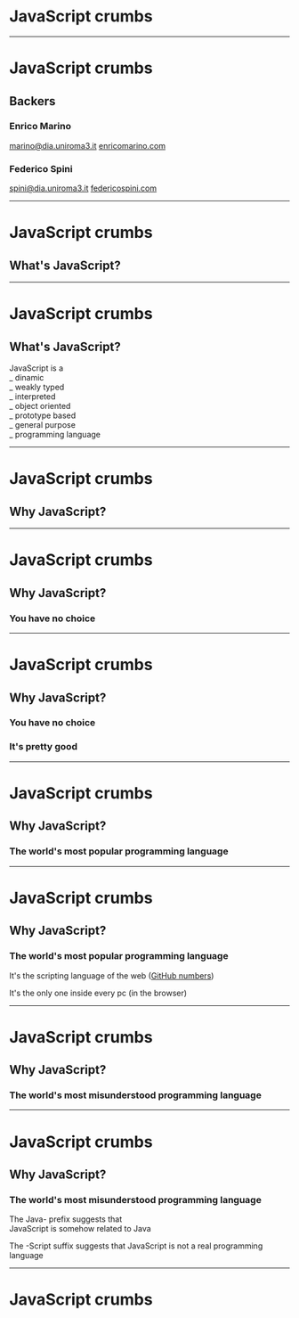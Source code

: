 # JavaScript crumbs

- - -

# JavaScript crumbs

## Backers

### Enrico Marino

[marino@dia.uniroma3.it](mailto:marino@dia.uniroma3.it)
[enricomarino.com](onirame.com)

### Federico Spini

[spini@dia.uniroma3.it](mailto:marino@dia.uniroma3.it)
[federicospini.com](federicospini.com)

- - -

# JavaScript crumbs

## What's JavaScript?

- - -

# JavaScript crumbs

## What's JavaScript?

JavaScript is a  
_ dinamic  
_ weakly typed  
_ interpreted  
_ object oriented  
_ prototype based  
_ general purpose  
_ programming language

- - -

# JavaScript crumbs

## Why JavaScript?

- - -

# JavaScript crumbs

## Why JavaScript?

### You have no choice

- - -

# JavaScript crumbs

## Why JavaScript?

### You have no choice

### It's pretty good

- - -

# JavaScript crumbs

## Why JavaScript?

### The world's most popular programming language

- - -

# JavaScript crumbs

## Why JavaScript?

### The world's most popular programming language

It's the scripting language of the web ([GitHub numbers](https://github.com/languages))  

It's the only one inside every pc (in the browser)

- - -

# JavaScript crumbs

## Why JavaScript?

### The world's most misunderstood programming language

- - -

# JavaScript crumbs

## Why JavaScript?

### The world's most misunderstood programming language

The Java- prefix suggests that  
JavaScript is somehow related to Java

The -Script suffix suggests that 
JavaScript is not a real programming language

- - -

# JavaScript crumbs


